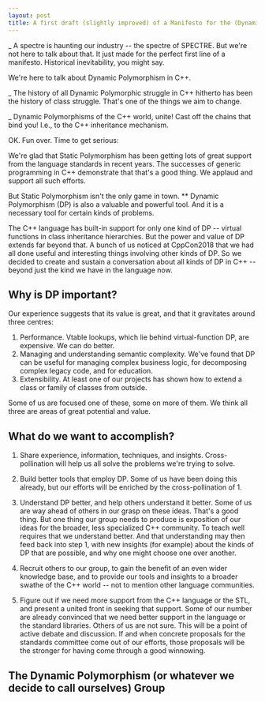 ```yaml
---
layout: post
title: A first draft (slightly improved) of a Manifesto for the (Dynamic Polymorphism) Group
---
```


_ A spectre is haunting our industry -- the spectre of SPECTRE.
But we're not here to talk about that. It just made for the perfect first line of a manifesto. Historical inevitability, you might say.

We're here to talk about Dynamic Polymorphism in C++.

_ The history of all Dynamic Polymorphic struggle in C++ hitherto has been the history of class struggle. 
That's one of the things we aim to change.

_ Dynamic Polymorphisms of the C++ world, unite! Cast off the chains that bind you! I.e., to the C++ inheritance mechanism.

OK. Fun over. Time to get serious:

We're glad that Static Polymorphism has been getting lots of great support from the language standards in recent years.
The successes of generic programming in C++ demonstrate that that's a good thing.
We applaud and support all such efforts.

But Static Polymorphism isn't the only game in town.
** Dynamic Polymorphism (DP) is also a valuable and powerful tool.
And it is a necessary tool for certain kinds of problems.

The C++ language has built-in support for only one kind of DP -- virtual functions in class inheritance hierarchies.
But the power and value of DP extends far beyond that.
A bunch of us noticed at CppCon2018 that we had all done useful and interesting things involving other kinds of DP.
So we decided to create and sustain a conversation about all kinds of DP in C++ -- beyond just the kind we have in the language now.

## Why is DP important?

Our experience suggests that its value is great, and that it gravitates around three centres:

1. Performance. Vtable lookups, which lie behind virtual-function DP, are expensive. We can do better.
2. Managing and understanding semantic complexity. 
We've found that DP can be useful for managing complex business logic, for decomposing complex legacy code, and for education.
3. Extensibility. At least one of our projects has shown how to extend a class or family of classes from outside.

Some of us are focused one of these, some on more of them. We think all three are areas of great potential and value.

## What do we want to accomplish?

1. Share experience, information, techniques, and insights.
Cross-pollination will help us all solve the problems we're trying to solve.

2. Build better tools that employ DP.
Some of us have been doing this already, but our efforts will be enriched by the cross-pollination of 1.

3. Understand DP better, and help others understand it better.
Some of us are way ahead of others in our grasp on these ideas.
That's a good thing.
But one thing our group needs to produce is exposition of our ideas for the broader, less specialized C++ community.
To teach well requires that we understand better.
And that understanding may then feed back into step 1, with new insights (for example) about the kinds of DP that are possible,
and why one might choose one over another.

4. Recruit others to our group, to gain the benefit of an even wider knowledge base, and to provide our tools and insights
to a broader swathe of the C++ world -- not to mention other language communities.

5. Figure out if we need more support from the C++ language or the STL, and present a united front in seeking that support.
Some of our number are already convinced that we need better support in the language or the standard libraries.
Others of us are not sure.
This will be a point of active debate and discussion.
If and when concrete proposals for the standards committee come out of our efforts, those proposals will be the stronger for
having come through a good winnowing.

## The Dynamic Polymorphism (or whatever we decide to call ourselves) Group
